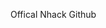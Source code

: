 Offical Nhack Github

<!---
NhackIndustriess/NhackIndustriess is a ✨ special ✨ repository because its `README.md` (this file) appears on your GitHub profile.
You can click the Preview link to take a look at your changes.
--->
